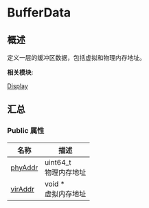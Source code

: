 # BufferData


## 概述

定义一层的缓冲区数据，包括虚拟和物理内存地址。

**相关模块:**

[Display](_display.md)


## 汇总


### Public 属性

  | 名称 | 描述 | 
| -------- | -------- |
| [phyAddr](_display.md#phyaddr-13) | uint64_t<br/>物理内存地址 | 
| [virAddr](_display.md#viraddr-12) | void&nbsp;\*<br/>虚拟内存地址 | 
